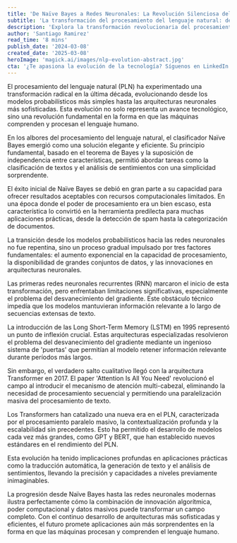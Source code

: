 ```yaml
---
title: 'De Naïve Bayes a Redes Neuronales: La Revolución Silenciosa del PLN'
subtitle: 'La transformación del procesamiento del lenguaje natural: de lo probabilístico a lo neural'
description: 'Explora la transformación revolucionaria del procesamiento del lenguaje natural, desde los primeros modelos probabilísticos hasta las sofisticadas redes neuronales actuales. Descubre cómo esta evolución ha cambiado fundamentalmente la forma en que las máquinas comprenden y procesan el lenguaje humano.'
author: 'Santiago Ramirez'
read_time: '8 mins'
publish_date: '2024-03-08'
created_date: '2025-03-08'
heroImage: 'magick.ai/images/nlp-evolution-abstract.jpg'
cta: '¿Te apasiona la evolución de la tecnología? Síguenos en LinkedIn para estar al día con las últimas innovaciones en inteligencia artificial y procesamiento del lenguaje natural.'
---
```


El procesamiento del lenguaje natural (PLN) ha experimentado una transformación radical en la última década, evolucionando desde los modelos probabilísticos más simples hasta las arquitecturas neuronales más sofisticadas. Esta evolución no solo representa un avance tecnológico, sino una revolución fundamental en la forma en que las máquinas comprenden y procesan el lenguaje humano.

En los albores del procesamiento del lenguaje natural, el clasificador Naïve Bayes emergió como una solución elegante y eficiente. Su principio fundamental, basado en el teorema de Bayes y la suposición de independencia entre características, permitió abordar tareas como la clasificación de textos y el análisis de sentimientos con una simplicidad sorprendente.

El éxito inicial de Naïve Bayes se debió en gran parte a su capacidad para ofrecer resultados aceptables con recursos computacionales limitados. En una época donde el poder de procesamiento era un bien escaso, esta característica lo convirtió en la herramienta predilecta para muchas aplicaciones prácticas, desde la detección de spam hasta la categorización de documentos.

La transición desde los modelos probabilísticos hacia las redes neuronales no fue repentina, sino un proceso gradual impulsado por tres factores fundamentales: el aumento exponencial en la capacidad de procesamiento, la disponibilidad de grandes conjuntos de datos, y las innovaciones en arquitecturas neuronales.

Las primeras redes neuronales recurrentes (RNN) marcaron el inicio de esta transformación, pero enfrentaban limitaciones significativas, especialmente el problema del desvanecimiento del gradiente. Este obstáculo técnico impedía que los modelos mantuvieran información relevante a lo largo de secuencias extensas de texto.

La introducción de las Long Short-Term Memory (LSTM) en 1995 representó un punto de inflexión crucial. Estas arquitecturas especializadas resolvieron el problema del desvanecimiento del gradiente mediante un ingenioso sistema de 'puertas' que permitían al modelo retener información relevante durante períodos más largos.

Sin embargo, el verdadero salto cualitativo llegó con la arquitectura Transformer en 2017. El paper 'Attention Is All You Need' revolucionó el campo al introducir el mecanismo de atención multi-cabezal, eliminando la necesidad de procesamiento secuencial y permitiendo una paralelización masiva del procesamiento de texto.

Los Transformers han catalizado una nueva era en el PLN, caracterizada por el procesamiento paralelo masivo, la contextualización profunda y la escalabilidad sin precedentes. Esto ha permitido el desarrollo de modelos cada vez más grandes, como GPT y BERT, que han establecido nuevos estándares en el rendimiento del PLN.

Esta evolución ha tenido implicaciones profundas en aplicaciones prácticas como la traducción automática, la generación de texto y el análisis de sentimientos, llevando la precisión y capacidades a niveles previamente inimaginables.

La progresión desde Naïve Bayes hasta las redes neuronales modernas ilustra perfectamente cómo la combinación de innovación algorítmica, poder computacional y datos masivos puede transformar un campo completo. Con el continuo desarrollo de arquitecturas más sofisticadas y eficientes, el futuro promete aplicaciones aún más sorprendentes en la forma en que las máquinas procesan y comprenden el lenguaje humano.